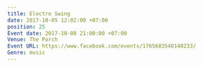 ```yaml
---
title: Electro Swing
date: 2017-10-05 12:02:00 +07:00
position: 25
Event date: 2017-10-08 21:00:00 +07:00
Venue: The Porch
Event URL: https://www.facebook.com/events/1765683540140233/
Genre: music
---
```


